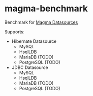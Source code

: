 magma-benchmark
===============

Benchmark for [Magma Datasources](https://github.com/obiba/magma)

Supports:

* Hibernate Datasource
    * MySQL
    * HsqlLDB
    * MariaDB (TODO)
    * PostgreSQL (TODO)
* JDBC Datasource
    * MySQL
    * HsqlLDB
    * MariaDB (TODO)
    * PostgreSQL (TODO)

